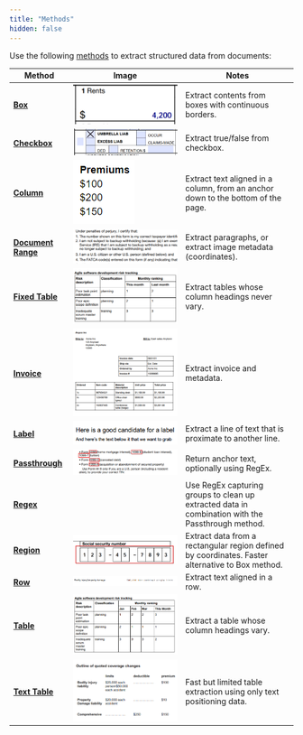 ```yaml
---
title: "Methods"
hidden: false
---
```

Use the following [methods](doc:method)  to extract structured data from documents:



| Method                                   | Image                                                        | Notes                                                        |
| ---------------------------------------- | ------------------------------------------------------------ | ------------------------------------------------------------ |
| **[Box](doc:box)**                       | ![](https://raw.githubusercontent.com/sensible-hq/sensible-docs/main/readme-sync/assets/v0/images/thumbnail_box.png) | Extract contents from boxes with continuous borders.         |
| **[Checkbox](doc:checkbox)**             | ![](https://raw.githubusercontent.com/sensible-hq/sensible-docs/main/readme-sync/assets/v0/images/thumbnail_checkbox.png) | Extract true/false from checkbox.                            |
| **[Column](doc:column)**                 | ![](https://raw.githubusercontent.com/sensible-hq/sensible-docs/main/readme-sync/assets/v0/images/thumbnail_column.png) | Extract text aligned in a column, from an anchor down to the bottom of the page. |
| **[Document Range](doc:document-range)** | ![](https://raw.githubusercontent.com/sensible-hq/sensible-docs/main/readme-sync/assets/v0/images/thumbnail_document_range.png) | Extract paragraphs, or extract image metadata (coordinates). |
| **[Fixed Table](doc:fixed-table)**       | ![](https://raw.githubusercontent.com/sensible-hq/sensible-docs/main/readme-sync/assets/v0/images/thumbnail_fixed_table.png) | Extract tables whose column headings never vary.             |
| **[Invoice](doc:invoice)**               | ![](https://raw.githubusercontent.com/sensible-hq/sensible-docs/main/readme-sync/assets/v0/images/thumbnail_invoice.png) | Extract invoice and metadata.                                |
| **[Label](doc:label)**                   | ![](https://raw.githubusercontent.com/sensible-hq/sensible-docs/main/readme-sync/assets/v0/images/thumbnail_label.png) | Extract a line of text that is proximate to another line.    |
| **[Passthrough](doc:passthrough)**       | ![](https://raw.githubusercontent.com/sensible-hq/sensible-docs/main/readme-sync/assets/v0/images/thumbnail_passthrough_and_regex.png) | Return anchor text, optionally using RegEx.                  |
| **[Regex](doc:regex)**                   |                                                              | Use RegEx capturing groups to clean up extracted data in combination with the Passthrough method. |
| **[Region](doc:region)**                 | ![](https://raw.githubusercontent.com/sensible-hq/sensible-docs/main/readme-sync/assets/v0/images/thumbnail_region.png) | Extract data from a rectangular region defined by coordinates. Faster alternative to Box method. |
| **[Row](doc:row)**                       | ![](https://raw.githubusercontent.com/sensible-hq/sensible-docs/main/readme-sync/assets/v0/images/thumbnail_row.png) | Extract text aligned in a row.                               |
| **[Table](doc:table)**                   | ![](https://raw.githubusercontent.com/sensible-hq/sensible-docs/main/readme-sync/assets/v0/images/thumbnail_table.png) | Extract a table whose column headings vary.                  |
| **[Text Table](doc:text-table)**         | ![](https://raw.githubusercontent.com/sensible-hq/sensible-docs/main/readme-sync/assets/v0/images/thumbnail_text_table.png) | Fast but limited table extraction using only text positioning data. |

